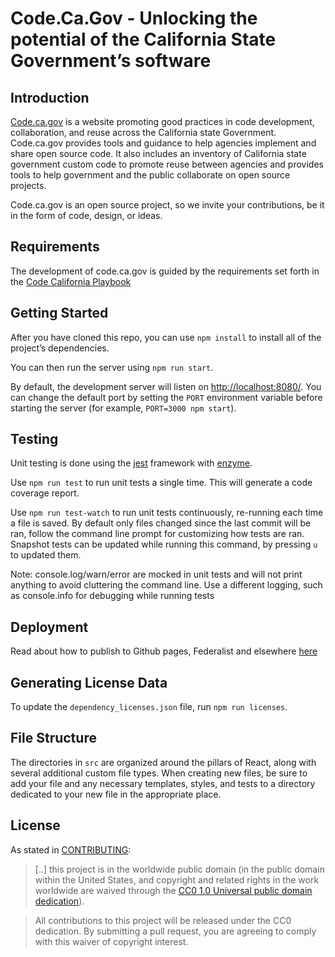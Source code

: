 
# Code.Ca.Gov - Unlocking the potential of the California State Government’s software

## Introduction

[Code.ca.gov](https://cagov.github.io/codecagov/) is a website promoting good practices in code development, collaboration, and reuse across the California state Government. Code.ca.gov provides tools and guidance to help agencies implement and share open source code. It also includes an inventory of California state government custom code to promote reuse between agencies and provides tools to help government and the public collaborate on open source projects.

Code.ca.gov is an open source project, so we invite your contributions, be it in the form of code, design, or ideas.

## Requirements

The development of code.ca.gov is guided by the requirements set forth in the [Code California Playbook](https://codecagov-playbook.readthedocs.io/en/latest/README/)

## Getting Started

After you have cloned this repo, you can use `npm install` to install all of the
project’s dependencies.

You can then run the server using `npm run start`.

By default, the development server will listen on <http://localhost:8080/>. You can change the default port by setting the `PORT` environment variable before starting the server (for example, `PORT=3000 npm start`).

## Testing

Unit testing is done using the [jest](https://github.com/facebook/jest) framework with [enzyme](https://github.com/airbnb/enzyme). 

Use `npm run test` to run unit tests a single time. This will generate a code coverage report.

Use `npm run test-watch` to run unit tests continuously, re-running each time a file is saved. By default only files changed since the last commit will be ran, follow the command line prompt for customizing how tests are ran. Snapshot tests can be updated while running this command, by pressing `u` to updated them.

Note: console.log/warn/error are mocked in unit tests and will not print anything to avoid cluttering the command line. Use a different logging, such as console.info for debugging while running tests

## Deployment

Read about how to publish to Github pages, Federalist and elsewhere [here](DEPLOYMENT.md)

## Generating License Data

To update the `dependency_licenses.json` file, run `npm run licenses`.

## File Structure

The directories in `src` are organized around the pillars of  React, along
with several additional custom file types. When creating new files, be sure to
add your file and any necessary templates, styles, and tests to a directory
dedicated to your new file in the appropriate place.

## License

As stated in [CONTRIBUTING](CONTRIBUTING.md):

> [..] this project is in the worldwide public domain (in the public domain within the United States, and copyright and related rights in the work worldwide are waived through the [CC0 1.0 Universal public domain dedication](https://creativecommons.org/publicdomain/zero/1.0/)).

> All contributions to this project will be released under the CC0
dedication. By submitting a pull request, you are agreeing to comply
with this waiver of copyright interest.
